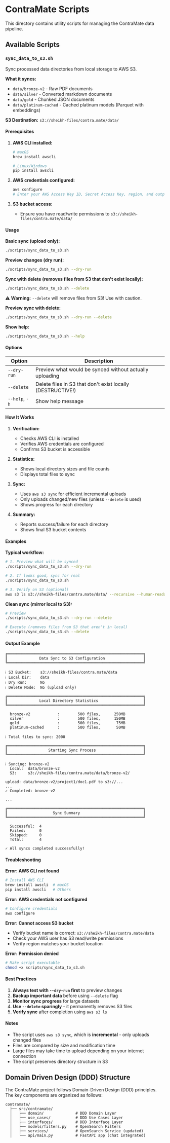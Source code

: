 # ContraMate Scripts

This directory contains utility scripts for managing the ContraMate data pipeline.

## Available Scripts

### `sync_data_to_s3.sh`

Sync processed data directories from local storage to AWS S3.

**What it syncs:**
- `data/bronze-v2` - Raw PDF documents
- `data/silver` - Converted markdown documents
- `data/gold` - Chunked JSON documents
- `data/platinum-cached` - Cached platinum models (Parquet with embeddings)

**S3 Destination:** `s3://sheikh-files/contra.mate/data/`

#### Prerequisites

1. **AWS CLI installed:**
   ```bash
   # macOS
   brew install awscli

   # Linux/Windows
   pip install awscli
   ```

2. **AWS credentials configured:**
   ```bash
   aws configure
   # Enter your AWS Access Key ID, Secret Access Key, region, and output format
   ```

3. **S3 bucket access:**
   - Ensure you have read/write permissions to `s3://sheikh-files/contra.mate/data/`

#### Usage

**Basic sync (upload only):**
```bash
./scripts/sync_data_to_s3.sh
```

**Preview changes (dry run):**
```bash
./scripts/sync_data_to_s3.sh --dry-run
```

**Sync with delete (removes files from S3 that don't exist locally):**
```bash
./scripts/sync_data_to_s3.sh --delete
```
⚠️ **Warning:** `--delete` will remove files from S3! Use with caution.

**Preview sync with delete:**
```bash
./scripts/sync_data_to_s3.sh --dry-run --delete
```

**Show help:**
```bash
./scripts/sync_data_to_s3.sh --help
```

#### Options

| Option | Description |
|--------|-------------|
| `--dry-run` | Preview what would be synced without actually uploading |
| `--delete` | Delete files in S3 that don't exist locally (DESTRUCTIVE!) |
| `--help`, `-h` | Show help message |

#### How It Works

1. **Verification:**
   - Checks AWS CLI is installed
   - Verifies AWS credentials are configured
   - Confirms S3 bucket is accessible

2. **Statistics:**
   - Shows local directory sizes and file counts
   - Displays total files to sync

3. **Sync:**
   - Uses `aws s3 sync` for efficient incremental uploads
   - Only uploads changed/new files (unless `--delete` is used)
   - Shows progress for each directory

4. **Summary:**
   - Reports success/failure for each directory
   - Shows final S3 bucket contents

#### Examples

**Typical workflow:**
```bash
# 1. Preview what will be synced
./scripts/sync_data_to_s3.sh --dry-run

# 2. If looks good, sync for real
./scripts/sync_data_to_s3.sh

# 3. Verify on S3 (optional)
aws s3 ls s3://sheikh-files/contra.mate/data/ --recursive --human-readable
```

**Clean sync (mirror local to S3):**
```bash
# Preview
./scripts/sync_data_to_s3.sh --dry-run --delete

# Execute (removes files from S3 that aren't in local)
./scripts/sync_data_to_s3.sh --delete
```

#### Output Example

```
╔════════════════════════════════════════════════════════════╗
║              Data Sync to S3 Configuration                 ║
╚════════════════════════════════════════════════════════════╝

ℹ S3 Bucket:    s3://sheikh-files/contra.mate/data
ℹ Local Dir:    data
ℹ Dry Run:      No
ℹ Delete Mode:  No (upload only)

╔════════════════════════════════════════════════════════════╗
║              Local Directory Statistics                    ║
╚════════════════════════════════════════════════════════════╝

  bronze-v2            :        500 files,      250MB
  silver               :        500 files,      150MB
  gold                 :        500 files,       75MB
  platinum-cached      :        500 files,       50MB

ℹ Total files to sync: 2000

╔════════════════════════════════════════════════════════════╗
║                  Starting Sync Process                     ║
╚════════════════════════════════════════════════════════════╝

ℹ Syncing: bronze-v2
  Local:  data/bronze-v2
  S3:     s3://sheikh-files/contra.mate/data/bronze-v2/

upload: data/bronze-v2/project1/doc1.pdf to s3://...
...
✓ Completed: bronze-v2

...

╔════════════════════════════════════════════════════════════╗
║                    Sync Summary                            ║
╚════════════════════════════════════════════════════════════╝

  Successful:  4
  Failed:      0
  Skipped:     0
  Total:       4

✓ All syncs completed successfully!
```

#### Troubleshooting

**Error: AWS CLI not found**
```bash
# Install AWS CLI
brew install awscli  # macOS
pip install awscli   # Others
```

**Error: AWS credentials not configured**
```bash
# Configure credentials
aws configure
```

**Error: Cannot access S3 bucket**
- Verify bucket name is correct: `s3://sheikh-files/contra.mate/data`
- Check your AWS user has S3 read/write permissions
- Verify region matches your bucket location

**Error: Permission denied**
```bash
# Make script executable
chmod +x scripts/sync_data_to_s3.sh
```

#### Best Practices

1. **Always test with `--dry-run` first** to preview changes
2. **Backup important data** before using `--delete` flag
3. **Monitor sync progress** for large datasets
4. **Use `--delete` sparingly** - it permanently removes S3 files
5. **Verify sync** after completion using `aws s3 ls`

#### Notes

- The script uses `aws s3 sync`, which is **incremental** - only uploads changed files
- Files are compared by size and modification time
- Large files may take time to upload depending on your internet connection
- The script preserves directory structure in S3


## Domain Driven Design (DDD) Structure
The ContraMate project follows Domain-Driven Design (DDD) principles. The key components are organized as follows:

```
contramate/
  ├── src/contramate/
  │   ├── domain/              # DDD Domain Layer
  │   ├── use_cases/           # DDD Use Cases Layer
  │   ├── interfaces/          # DDD Interface Layer
  │   ├── models/filters.py    # OpenSearch Filters
  │   ├── services/            # OpenSearch Service (updated)
  │   └── api/main.py          # FastAPI app (chat integrated)
```